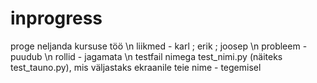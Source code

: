 # inprogress
proge neljanda kursuse töö \n
liikmed - karl ; erik ; joosep \n
probleem - puudub \n
rollid - jagamata \n
testfail nimega test_nimi.py (näiteks test_tauno.py), mis väljastaks ekraanile teie nime - tegemisel
